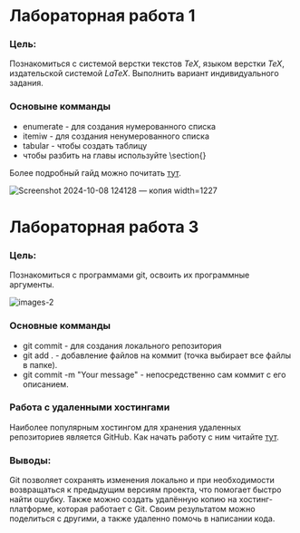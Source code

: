 # Лабораторная работа 1

### Цель:

Познакомиться с системой верстки текстов *TeX*, языком верстки *TeX*, издательской системой *LaTeX*. Выполнить вариант индивидуального задания.

### Основыне комманды 

* enumerate - для создания нумерованного списка
* itemiw - для создания ненумерованного списка
* tabular - чтобы создать таблицу
* чтобы разбить на главы используйте \section{}

Более подробный гайд можно почитать [тут](https://www.overleaf.com/learn/latex/Learn_LaTeX_in_30_minutes).

![Screenshot 2024-10-08 124128 — копия width=1227](https://github.com/user-attachments/assets/ee1a807a-ba3b-43db-8745-6ee7ca461c58)

# Лабораторная работа 3

### Цель:

Познакомиться с программами git, освоить их программные аргументы.

![images-2](https://github.com/user-attachments/assets/08b75428-452f-4fd1-8085-e4311be568e0)

### Основные комманды

* git commit - для создания локального репозитория
* git add . - добавление файлов на коммит (точка выбирает все файлы в папке).
* git commit -m "Your message" - непосредственно сам коммит с его описанием.

### Работа с удаленными хостингами

Наиболее популярным хостингом для хранения удаленных репозиториев является GitHub.
Как начать работу с ним читайте [тут](https://ru.hexlet.io/courses/intro_to_git/lessons/github/theory_unit).

### Выводы:

Git позволяет сохранять изменения локально и при необходимости возвращаться к предыдущим версиям проекта, что помогает быстро найти ошубку. Также можно создать удалённую копию на хостинг-платформе, которая работает с Git. Своим результатом можно поделиться с другими, а также удаленно помочь в написании кода.
